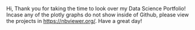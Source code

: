 Hi, Thank you for taking the time to look over my Data Science Portfolio!
Incase any of the plotly graphs do not show inside of Github, please view the projects in https://nbviewer.org/. 
Have a great day!
